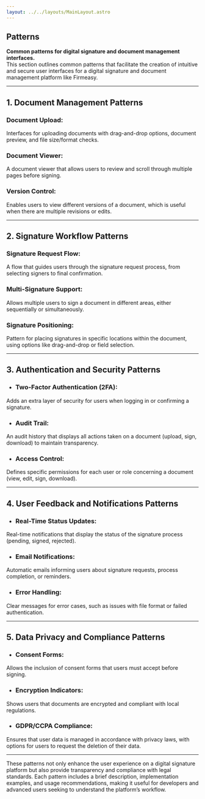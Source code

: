 ```yaml
---
layout: ../../layouts/MainLayout.astro
---
```


## Patterns

**Common patterns for digital signature and document management interfaces.**  
This section outlines common patterns that facilitate the creation of intuitive and secure user interfaces for a digital signature and document management platform like Firmeasy.

---

## 1. Document Management Patterns
 
### Document Upload: 
Interfaces for uploading documents with drag-and-drop options, document preview, and file size/format checks. 

### Document Viewer:
A document viewer that allows users to review and scroll through multiple pages before signing.
### Version Control: 
Enables users to view different versions of a document, which is useful when there are multiple revisions or edits.

---

## 2. Signature Workflow Patterns

 ### Signature Request Flow: 
A flow that guides users through the signature request process, from selecting signers to final confirmation.
 ### Multi-Signature Support:
Allows multiple users to sign a document in different areas, either sequentially or simultaneously.
 ### Signature Positioning: 
Pattern for placing signatures in specific locations within the document, using options like drag-and-drop or field selection.

---

## 3. Authentication and Security Patterns

- ### Two-Factor Authentication (2FA): 
Adds an extra layer of security for users when logging in or confirming a signature.
- ### Audit Trail: 
An audit history that displays all actions taken on a document (upload, sign, download) to maintain transparency.
- ### Access Control: 
Defines specific permissions for each user or role concerning a document (view, edit, sign, download).

---

## 4. User Feedback and Notifications Patterns

- ### Real-Time Status Updates: 
Real-time notifications that display the status of the signature process (pending, signed, rejected).
- ### Email Notifications: 
Automatic emails informing users about signature requests, process completion, or reminders.
- ### Error Handling:
 Clear messages for error cases, such as issues with file format or failed authentication.

---

## 5. Data Privacy and Compliance Patterns

- ### Consent Forms: 
Allows the inclusion of consent forms that users must accept before signing.
- ### Encryption Indicators: 
Shows users that documents are encrypted and compliant with local regulations.
- ### GDPR/CCPA Compliance: 
Ensures that user data is managed in accordance with privacy laws, with options for users to request the deletion of their data.

---

These patterns not only enhance the user experience on a digital signature platform but also provide transparency and compliance with legal standards. Each pattern includes a brief description, implementation examples, and usage recommendations, making it useful for developers and advanced users seeking to understand the platform’s workflow.
